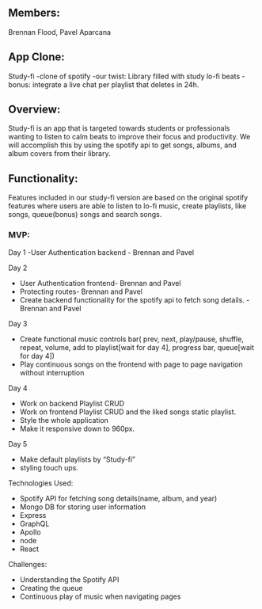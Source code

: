 ## Members:

Brennan Flood, Pavel Aparcana

## App Clone:
Study-fi
-clone of spotify
-our twist: Library filled with study lo-fi beats
-bonus: integrate a live chat per playlist that deletes in 24h.


## Overview:
Study-fi is an app that is targeted towards students or professionals wanting to listen to calm beats to improve their focus and productivity. We will accomplish this by using the spotify api to get songs, albums, and album covers from their library.

## Functionality:
Features included in our study-fi version are based on the original spotify features where users are able to listen to lo-fi music, create playlists, like songs, queue(bonus) songs and search songs.

### MVP:

Day 1
-User Authentication backend - Brennan and Pavel

Day 2
- User Authentication frontend- Brennan and Pavel
- Protecting routes- Brennan and Pavel
- Create backend functionality for the spotify api to fetch song details. - Brennan and Pavel

Day 3
- Create functional music controls bar( prev, next, play/pause, shuffle, repeat, volume, add to playlist[wait for day 4], progress bar, queue[wait for day 4])
- Play continuous songs on the frontend with page to page navigation without interruption

Day 4
- Work on backend Playlist CRUD
- Work on frontend Playlist CRUD and the liked songs static playlist.
- Style the whole application
- Make it responsive down to 960px.

Day 5
- Make default playlists by “Study-fi”
- styling touch ups.
 
Technologies Used:
- Spotify API for fetching song details(name, album, and year)
- Mongo DB for storing user information
- Express
- GraphQL
- Apollo
- node
- React

Challenges:
- Understanding the Spotify API
- Creating the queue
- Continuous play of music when navigating pages
